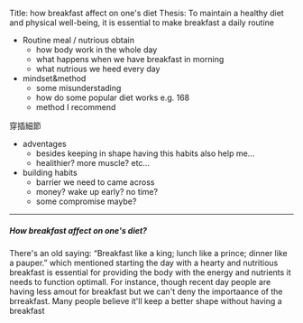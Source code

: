 
Title: how breakfast affect on one's diet 
Thesis: To maintain a healthy diet and physical well-being, it is essential to make breakfast a daily routine

- Routine meal / nutrious obtain
	- how body work in the whole day
	- what happens when we have breakfast in morning
	- what nutrious we heed every day
- mindset&method
	- some misunderstading
	- how do some popular diet works e.g. 168
	- method I recommend

穿插細節
- adventages
	- besides keeping in shape having this habits also help me...
	- healithier? more muscle? etc...
- building habits
	- barrier we need to came across
	- money? wake up early? no time?
	- some compromise maybe?

---

##### How breakfast affect on one's diet?

There's an old saying: “Breakfast like a king; lunch like a prince; dinner like a pauper.” which mentioned starting the day with a hearty and nutritious breakfast is essential for providing the body with the energy and nutrients it needs to function optimall. For instance, though recent day people are having less amout for breakfast but we can't deny the importaance of the brreakfast. Many people believe it'll keep a better shape without having a breakfast